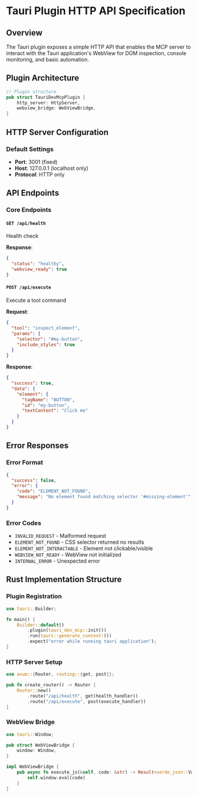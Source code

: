 # Tauri Plugin HTTP API Specification

## Overview

The Tauri plugin exposes a simple HTTP API that enables the MCP server to interact with the Tauri application's WebView for DOM inspection, console monitoring, and basic automation.

## Plugin Architecture

```rust
// Plugin structure
pub struct TauriDevMcpPlugin {
    http_server: HttpServer,
    webview_bridge: WebViewBridge,
}
```

## HTTP Server Configuration

### Default Settings
- **Port**: 3001 (fixed)
- **Host**: 127.0.0.1 (localhost only)
- **Protocol**: HTTP only

## API Endpoints

### Core Endpoints

#### `GET /api/health`
Health check

**Response**:
```json
{
  "status": "healthy",
  "webview_ready": true
}
```

#### `POST /api/execute`
Execute a tool command

**Request**:
```json
{
  "tool": "inspect_element",
  "params": {
    "selector": "#my-button",
    "include_styles": true
  }
}
```

**Response**:
```json
{
  "success": true,
  "data": {
    "element": {
      "tagName": "BUTTON",
      "id": "my-button",
      "textContent": "Click me"
    }
  }
}
```






## Error Responses

### Error Format
```json
{
  "success": false,
  "error": {
    "code": "ELEMENT_NOT_FOUND",
    "message": "No element found matching selector '#missing-element'"
  }
}
```

### Error Codes
- `INVALID_REQUEST` - Malformed request
- `ELEMENT_NOT_FOUND` - CSS selector returned no results
- `ELEMENT_NOT_INTERACTABLE` - Element not clickable/visible
- `WEBVIEW_NOT_READY` - WebView not initialized
- `INTERNAL_ERROR` - Unexpected error

## Rust Implementation Structure

### Plugin Registration
```rust
use tauri::Builder;

fn main() {
    Builder::default()
        .plugin(tauri_dev_mcp::init())
        .run(tauri::generate_context!())
        .expect("error while running tauri application");
}
```

### HTTP Server Setup
```rust
use axum::{Router, routing::{get, post}};

pub fn create_router() -> Router {
    Router::new()
        .route("/api/health", get(health_handler))
        .route("/api/execute", post(execute_handler))
}
```

### WebView Bridge
```rust
use tauri::Window;

pub struct WebViewBridge {
    window: Window,
}

impl WebViewBridge {
    pub async fn execute_js(&self, code: &str) -> Result<serde_json::Value, Error> {
        self.window.eval(code)
    }
}
```